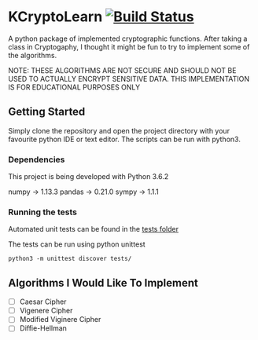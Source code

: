 # KCryptoLearn [![Build Status](https://travis-ci.org/KyleS22/KCryptoLearn.svg?branch=master)](https://travis-ci.org/KyleS22/KCryptoLearn)
A python package of implemented cryptographic functions.  After taking a class in Cryptogaphy, I thought it might be fun to try to implement some of the algorithms.

NOTE: THESE ALGORITHMS ARE NOT SECURE AND SHOULD NOT BE USED TO ACTUALLY ENCRYPT SENSITIVE DATA.  THIS IMPLEMENTATION IS FOR EDUCATIONAL PURPOSES ONLY

## Getting Started
Simply clone the repository and open the project directory with your favourite python IDE or text editor.  The scripts can be run with python3.

### Dependencies
This project is being developed with Python 3.6.2

numpy   -> 1.13.3
pandas  -> 0.21.0
sympy   -> 1.1.1

### Running the tests
Automated unit tests can be found in the [tests folder](tests)

The tests can be run using python unittest

```
python3 -m unittest discover tests/
```

## Algorithms I Would Like To Implement
- [ ] Caesar Cipher 
- [ ] Vigenere Cipher
- [ ] Modified Viginere Cipher
- [ ] Diffie-Hellman
